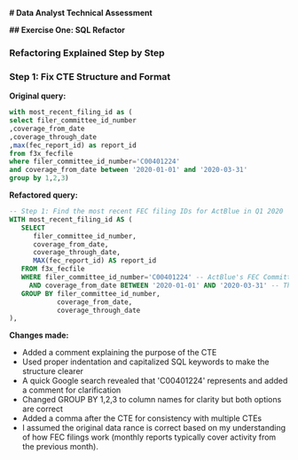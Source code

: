 **# Data Analyst Technical Assessment**

**## Exercise One: SQL Refactor**
### Refactoring Explained Step by Step
### Step 1: Fix CTE Structure and Format

**Original query:**
```sql
with most_recent_filing_id as (
select filer_committee_id_number
,coverage_from_date
,coverage_through_date 
,max(fec_report_id) as report_id 
from f3x_fecfile 
where filer_committee_id_number='C00401224'
and coverage_from_date between '2020-01-01' and '2020-03-31'
group by 1,2,3)
```

**Refactored query:**
```sql
-- Step 1: Find the most recent FEC filing IDs for ActBlue in Q1 2020
WITH most_recent_filing_id AS (
   SELECT 
      filer_committee_id_number,
      coverage_from_date,
      coverage_through_date,
      MAX(fec_report_id) AS report_id
   FROM f3x_fecfile
   WHERE filer_committee_id_number='C00401224' -- ActBlue's FEC Committee ID
     AND coverage_from_date BETWEEN '2020-01-01' AND '2020-03-31' -- The date range captures Feb, Mar, Apr monthly reports for 2020
   GROUP BY filer_committee_id_number,
            coverage_from_date,
            coverage_through_date
),
```

**Changes made:**
* Added a comment explaining the purpose of the CTE
* Used proper indentation and capitalized SQL keywords to make the structure clearer
* A quick Google search revealed that 'C00401224' represents and added a comment for clarification
* Changed GROUP BY 1,2,3 to column names for clarity but both options are correct
* Added a comma after the CTE for consistency with multiple CTEs
* I assumed the original data rance is correct based on my understanding of how FEC filings work (monthly reports typically cover activity from the previous month).
